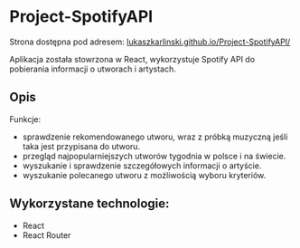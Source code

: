 # Project-SpotifyAPI

Strona dostępna pod adresem: [lukaszkarlinski.github.io/Project-SpotifyAPI/](https://lukaszkarlinski.github.io/Project-SpotifyAPI/)

Aplikacja została stowrzona w React, wykorzystuje Spotify API do pobierania informacji o utworach i artystach.

## Opis

Funkcje:
- sprawdzenie rekomendowanego utworu, wraz z próbką muzyczną jeśli taka jest przypisana do utworu.
- przegląd najpopularniejszych utworów tygodnia w polsce i na świecie.
- wyszukanie i sprawdzenie szczegółowych informacji o artyście.
- wyszukanie polecanego utworu z możliwością wyboru kryteriów.

## Wykorzystane technologie:
- React
- React Router


